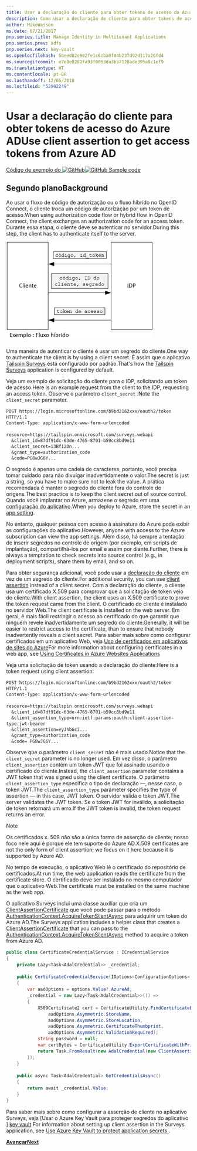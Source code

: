 ```yaml
---
title: Usar a declaração do cliente para obter tokens de acesso do Azure AD
description: Como usar a declaração do cliente para obter tokens de acesso do Azure AD.
author: MikeWasson
ms.date: 07/21/2017
pnp.series.title: Manage Identity in Multitenant Applications
pnp.series.prev: adfs
pnp.series.next: key-vault
ms.openlocfilehash: 58eed82c982fe1c6cba0f04b237d92d117a26fd4
ms.sourcegitcommit: e7e0e0282fa93f0063da3b57128ade395a9c1ef9
ms.translationtype: HT
ms.contentlocale: pt-BR
ms.lasthandoff: 12/05/2018
ms.locfileid: "52902249"
---
```

# <a name="use-client-assertion-to-get-access-tokens-from-azure-ad"></a><span data-ttu-id="1f397-103">Usar a declaração do cliente para obter tokens de acesso do Azure AD</span><span class="sxs-lookup"><span data-stu-id="1f397-103">Use client assertion to get access tokens from Azure AD</span></span>

<span data-ttu-id="1f397-104">[Código de exemplo do ![GitHub](../_images/github.png)][sample application]</span><span class="sxs-lookup"><span data-stu-id="1f397-104">[![GitHub](../_images/github.png) Sample code][sample application]</span></span>

## <a name="background"></a><span data-ttu-id="1f397-105">Segundo plano</span><span class="sxs-lookup"><span data-stu-id="1f397-105">Background</span></span>
<span data-ttu-id="1f397-106">Ao usar o fluxo de código de autorização ou o fluxo híbrido no OpenID Connect, o cliente troca um código de autorização por um token de acesso.</span><span class="sxs-lookup"><span data-stu-id="1f397-106">When using authorization code flow or hybrid flow in OpenID Connect, the client exchanges an authorization code for an access token.</span></span> <span data-ttu-id="1f397-107">Durante essa etapa, o cliente deve se autenticar no servidor.</span><span class="sxs-lookup"><span data-stu-id="1f397-107">During this step, the client has to authenticate itself to the server.</span></span>

![Segredo do cliente](./images/client-secret.png)

<span data-ttu-id="1f397-109">Uma maneira de autenticar o cliente é usar um segredo do cliente.</span><span class="sxs-lookup"><span data-stu-id="1f397-109">One way to authenticate the client is by using a client secret.</span></span> <span data-ttu-id="1f397-110">É assim que o aplicativo [Tailspin Surveys][Surveys] está configurado por padrão.</span><span class="sxs-lookup"><span data-stu-id="1f397-110">That's how the [Tailspin Surveys][Surveys] application is configured by default.</span></span>

<span data-ttu-id="1f397-111">Veja um exemplo de solicitação do cliente para o IDP, solicitando um token de acesso.</span><span class="sxs-lookup"><span data-stu-id="1f397-111">Here is an example request from the client to the IDP, requesting an access token.</span></span> <span data-ttu-id="1f397-112">Observe o parâmetro `client_secret` .</span><span class="sxs-lookup"><span data-stu-id="1f397-112">Note the `client_secret` parameter.</span></span>

```
POST https://login.microsoftonline.com/b9bd2162xxx/oauth2/token HTTP/1.1
Content-Type: application/x-www-form-urlencoded

resource=https://tailspin.onmicrosoft.com/surveys.webapi
  &client_id=87df91dc-63de-4765-8701-b59cc8bd9e11
  &client_secret=i3Bf12Dn...
  &grant_type=authorization_code
  &code=PG8wJG6Y...
```

<span data-ttu-id="1f397-113">O segredo é apenas uma cadeia de caracteres, portanto, você precisa tomar cuidado para não divulgar inadvertidamente o valor.</span><span class="sxs-lookup"><span data-stu-id="1f397-113">The secret is just a string, so you have to make sure not to leak the value.</span></span> <span data-ttu-id="1f397-114">A prática recomendada é manter o segredo do cliente fora do controle de origens.</span><span class="sxs-lookup"><span data-stu-id="1f397-114">The best practice is to keep the client secret out of source control.</span></span> <span data-ttu-id="1f397-115">Quando você implantar no Azure, armazene o segredo em uma [configuração do aplicativo][configure-web-app].</span><span class="sxs-lookup"><span data-stu-id="1f397-115">When you deploy to Azure, store the secret in an [app setting][configure-web-app].</span></span>

<span data-ttu-id="1f397-116">No entanto, qualquer pessoa com acesso à assinatura do Azure pode exibir as configurações do aplicativo.</span><span class="sxs-lookup"><span data-stu-id="1f397-116">However, anyone with access to the Azure subscription can view the app settings.</span></span> <span data-ttu-id="1f397-117">Além disso, há sempre a tentação de inserir segredos no controle de origem (por exemplo, em scripts de implantação), compartilhá-los por email e assim por diante.</span><span class="sxs-lookup"><span data-stu-id="1f397-117">Further, there is always a temptation to check secrets into source control (e.g., in deployment scripts), share them by email, and so on.</span></span>

<span data-ttu-id="1f397-118">Para obter segurança adicional, você pode usar a [declaração do cliente] em vez de um segredo do cliente.</span><span class="sxs-lookup"><span data-stu-id="1f397-118">For additional security, you can use [client assertion] instead of a client secret.</span></span> <span data-ttu-id="1f397-119">Com a declaração do cliente, o cliente usa um certificado X.509 para comprovar que a solicitação de token veio do cliente.</span><span class="sxs-lookup"><span data-stu-id="1f397-119">With client assertion, the client uses an X.509 certificate to prove the token request came from the client.</span></span> <span data-ttu-id="1f397-120">O certificado do cliente é instalado no servidor Web.</span><span class="sxs-lookup"><span data-stu-id="1f397-120">The client certificate is installed on the web server.</span></span> <span data-ttu-id="1f397-121">Em geral, é mais fácil restringir o acesso ao certificado do que garantir que ninguém revele inadvertidamente um segredo do cliente.</span><span class="sxs-lookup"><span data-stu-id="1f397-121">Generally, it will be easier to restrict access to the certificate, than to ensure that nobody inadvertently reveals a client secret.</span></span> <span data-ttu-id="1f397-122">Para saber mais sobre como configurar certificados em um aplicativo Web, veja [Uso de certificados em aplicativos de sites do Azure][using-certs-in-websites]</span><span class="sxs-lookup"><span data-stu-id="1f397-122">For more information about configuring certificates in a web app, see [Using Certificates in Azure Websites Applications][using-certs-in-websites]</span></span>

<span data-ttu-id="1f397-123">Veja uma solicitação de token usando a declaração do cliente:</span><span class="sxs-lookup"><span data-stu-id="1f397-123">Here is a token request using client assertion:</span></span>

```
POST https://login.microsoftonline.com/b9bd2162xxx/oauth2/token HTTP/1.1
Content-Type: application/x-www-form-urlencoded

resource=https://tailspin.onmicrosoft.com/surveys.webapi
  &client_id=87df91dc-63de-4765-8701-b59cc8bd9e11
  &client_assertion_type=urn:ietf:params:oauth:client-assertion-type:jwt-bearer
  &client_assertion=eyJhbGci...
  &grant_type=authorization_code
  &code= PG8wJG6Y...
```

<span data-ttu-id="1f397-124">Observe que o parâmetro `client_secret` não é mais usado.</span><span class="sxs-lookup"><span data-stu-id="1f397-124">Notice that the `client_secret` parameter is no longer used.</span></span> <span data-ttu-id="1f397-125">Em vez disso, o parâmetro `client_assertion` contém um token JWT que foi assinado usando o certificado do cliente.</span><span class="sxs-lookup"><span data-stu-id="1f397-125">Instead, the `client_assertion` parameter contains a JWT token that was signed using the client certificate.</span></span> <span data-ttu-id="1f397-126">O parâmetro `client_assertion_type` especifica o tipo de declaração &mdash;, nesse caso, o token JWT.</span><span class="sxs-lookup"><span data-stu-id="1f397-126">The `client_assertion_type` parameter specifies the type of assertion &mdash; in this case, JWT token.</span></span> <span data-ttu-id="1f397-127">O servidor valida o token JWT.</span><span class="sxs-lookup"><span data-stu-id="1f397-127">The server validates the JWT token.</span></span> <span data-ttu-id="1f397-128">Se o token JWT for inválido, a solicitação de token retornará um erro.</span><span class="sxs-lookup"><span data-stu-id="1f397-128">If the JWT token is invalid, the token request returns an error.</span></span>

> [!NOTE]
> <span data-ttu-id="1f397-129">Os certificados x. 509 não são a única forma de asserção de cliente; nosso foco nele aqui é porque ele tem suporte do Azure AD.</span><span class="sxs-lookup"><span data-stu-id="1f397-129">X.509 certificates are not the only form of client assertion; we focus on it here because it is supported by Azure AD.</span></span>
> 
> 

<span data-ttu-id="1f397-130">No tempo de execução, o aplicativo Web lê o certificado do repositório de certificados.</span><span class="sxs-lookup"><span data-stu-id="1f397-130">At run time, the web application reads the certificate from the certificate store.</span></span> <span data-ttu-id="1f397-131">O certificado deve ser instalado no mesmo computador que o aplicativo Web.</span><span class="sxs-lookup"><span data-stu-id="1f397-131">The certificate must be installed on the same machine as the web app.</span></span>

<span data-ttu-id="1f397-132">O aplicativo Surveys inclui uma classe auxiliar que cria um [ClientAssertionCertificate](/dotnet/api/microsoft.identitymodel.clients.activedirectory.clientassertioncertificate) que você pode passar para o método [AuthenticationContext.AcquireTokenSilentAsync](/dotnet/api/microsoft.identitymodel.clients.activedirectory.authenticationcontext.acquiretokensilentasync) para adquirir um token do Azure AD.</span><span class="sxs-lookup"><span data-stu-id="1f397-132">The Surveys application includes a helper class that creates a [ClientAssertionCertificate](/dotnet/api/microsoft.identitymodel.clients.activedirectory.clientassertioncertificate) that you can pass to the [AuthenticationContext.AcquireTokenSilentAsync](/dotnet/api/microsoft.identitymodel.clients.activedirectory.authenticationcontext.acquiretokensilentasync) method to acquire a token from Azure AD.</span></span>

```csharp
public class CertificateCredentialService : ICredentialService
{
    private Lazy<Task<AdalCredential>> _credential;

    public CertificateCredentialService(IOptions<ConfigurationOptions> options)
    {
        var aadOptions = options.Value?.AzureAd;
        _credential = new Lazy<Task<AdalCredential>>(() =>
        {
            X509Certificate2 cert = CertificateUtility.FindCertificateByThumbprint(
                aadOptions.Asymmetric.StoreName,
                aadOptions.Asymmetric.StoreLocation,
                aadOptions.Asymmetric.CertificateThumbprint,
                aadOptions.Asymmetric.ValidationRequired);
            string password = null;
            var certBytes = CertificateUtility.ExportCertificateWithPrivateKey(cert, out password);
            return Task.FromResult(new AdalCredential(new ClientAssertionCertificate(aadOptions.ClientId, new X509Certificate2(certBytes, password))));
        });
    }

    public async Task<AdalCredential> GetCredentialsAsync()
    {
        return await _credential.Value;
    }
}
```

<span data-ttu-id="1f397-133">Para saber mais sobre como configurar a asserção de cliente no aplicativo Surveys, veja [Usar o Azure Key Vault para proteger segredos do aplicativo ] [ key vault].</span><span class="sxs-lookup"><span data-stu-id="1f397-133">For information about setting up client assertion in the Surveys application, see [Use Azure Key Vault to protect application secrets ][key vault].</span></span>

<span data-ttu-id="1f397-134">[**Avançar**][key vault]</span><span class="sxs-lookup"><span data-stu-id="1f397-134">[**Next**][key vault]</span></span>

<!-- Links -->
[configure-web-app]: /azure/app-service-web/web-sites-configure/
[azure-management-portal]: https://portal.azure.com
[declaração do cliente]: https://tools.ietf.org/html/rfc7521
[client assertion]: https://tools.ietf.org/html/rfc7521
[key vault]: key-vault.md
[Setup-KeyVault]: https://github.com/mspnp/multitenant-saas-guidance/blob/master/scripts/Setup-KeyVault.ps1
[Surveys]: tailspin.md
[using-certs-in-websites]: https://azure.microsoft.com/blog/using-certificates-in-azure-websites-applications/

[sample application]: https://github.com/mspnp/multitenant-saas-guidance
